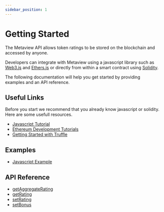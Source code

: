 ```yaml
---
sidebar_position: 1
---
```


# Getting Started

The Metaview API allows token ratings to be stored on the blockchain and accessed by anyone.

Developers can integrate with Metaview using a javascript library such as [Web3.js](https://web3js.readthedocs.io/) and [Ethers.js](https://docs.ethers.io/) or directly from within a smart contract using [Solidity](https://docs.soliditylang.org/).

The following documentation will help you get started by providing examples and an API reference.

## Useful Links
Before you start we recommend that you already know javascript or solidity. Here are some usefull resources.

- [Javascript Tutorial](https://www.w3schools.com/js/)
- [Ethereum Development Tutorials](https://ethereum.org/en/developers/tutorials/)
- [Getting Started with Truffle](https://www.trufflesuite.com/docs/truffle/quickstart)

## Examples
- [Javascript Example](/developers/javascript-example)

## API Reference
- [getAggregateRating](/developers/api-reference#getaggregaterating)
- [getRating](/developers/api-reference#getrating)
- [setRating](/developers/api-reference#setrating)
- [setBonus](/developers/api-reference#setbonus)

